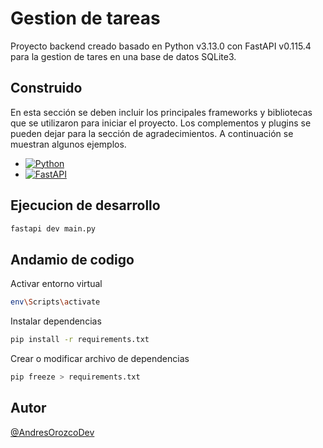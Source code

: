 # Gestion de tareas

Proyecto backend creado basado en Python v3.13.0 con FastAPI v0.115.4 para la gestion de tares en una base de datos SQLite3.

## Construido

En esta sección se deben incluir los principales frameworks y bibliotecas que se utilizaron para iniciar el proyecto. Los complementos y plugins se pueden dejar para la sección de agradecimientos. A continuación se muestran algunos ejemplos.

* [![Python](https://img.shields.io/badge/Python-3776AB?logo=python&logoColor=fff)](#)
* [![FastAPI](https://img.shields.io/badge/FastAPI-009485.svg?logo=fastapi&logoColor=white)](#)

## Ejecucion de desarrollo

```bash
fastapi dev main.py
```

## Andamio de codigo

Activar entorno virtual
```bash
env\Scripts\activate
```

Instalar dependencias
```bash
pip install -r requirements.txt
```

Crear o modificar archivo de dependencias
```bash
pip freeze > requirements.txt
```

## Autor

[@AndresOrozcoDev](https://github.com/AndresOrozcoDev)